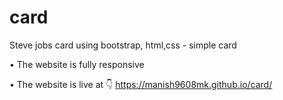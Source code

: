# card
Steve jobs card using bootstrap, html,css - simple card

• The website is fully responsive 

• The website is live at 👇
https://manish9608mk.github.io/card/
